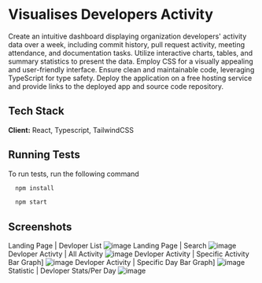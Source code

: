 
# Visualises Developers Activity

Create an intuitive dashboard displaying organization developers' activity data over a week, including commit history, pull request activity, meeting attendance, and documentation tasks. Utilize interactive charts, tables, and summary statistics to present the data. Employ CSS for a visually appealing and user-friendly interface. Ensure clean and maintainable code, leveraging TypeScript for type safety. Deploy the application on a free hosting service and provide links to the deployed app and source code repository.




## Tech Stack

**Client:** React, Typescript, TailwindCSS



## Running Tests

To run tests, run the following command

```bash
  npm install
```
```bash
  npm start
```


## Screenshots

Landing Page | Devloper List ![image](https://github.com/dhanashrisonawane28/DevDynamics_Submission_Dhanashri/assets/89679996/438b1e8f-0c8c-44d5-b376-7c76147296dc)
Landing Page | Search ![image](https://github.com/dhanashrisonawane28/DevDynamics_Submission_Dhanashri/assets/89679996/689dbac3-7008-4631-9ed6-7ee3591a41cc)
Devloper Activty | All Activity ![image](https://github.com/dhanashrisonawane28/DevDynamics_Submission_Dhanashri/assets/89679996/4da64d47-6871-4668-a5e6-d60486a9d938)
Devloper Activity | Specific Activity Bar Graph] ![image](https://github.com/dhanashrisonawane28/DevDynamics_Submission_Dhanashri/assets/89679996/497127a7-44e7-45c1-970f-dcbfb67f58a4)
Devloper Activity | Specific Day Bar Graph] ![image](![image](https://github.com/dhanashrisonawane28/DevDynamics_Submission_Dhanashri/assets/111559057/c3c58496-3771-4263-b28c-9d021b9d159e)
)
Statistic | Devloper Stats/Per Day ![image](https://github.com/dhanashrisonawane28/DevDynamics_Submission_Dhanashri/assets/89679996/f4470b34-a737-43bf-ba3e-26376bc655c2)



